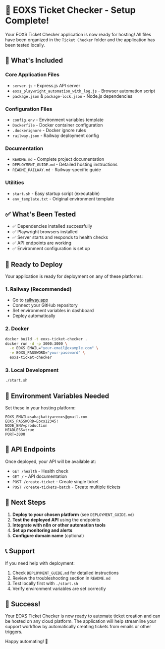 # 🎉 EOXS Ticket Checker - Setup Complete!

Your EOXS Ticket Checker application is now ready for hosting! All files have been organized in the `Ticket Checker` folder and the application has been tested locally.

## 📁 What's Included

### Core Application Files
- `server.js` - Express.js API server
- `eoxs_playwright_automation_with_log.js` - Browser automation script
- `package.json` & `package-lock.json` - Node.js dependencies

### Configuration Files
- `config.env` - Environment variables template
- `Dockerfile` - Docker container configuration
- `.dockerignore` - Docker ignore rules
- `railway.json` - Railway deployment config

### Documentation
- `README.md` - Complete project documentation
- `DEPLOYMENT_GUIDE.md` - Detailed hosting instructions
- `README_RAILWAY.md` - Railway-specific guide

### Utilities
- `start.sh` - Easy startup script (executable)
- `env_template.txt` - Original environment template

## ✅ What's Been Tested

- ✅ Dependencies installed successfully
- ✅ Playwright browsers installed
- ✅ Server starts and responds to health checks
- ✅ API endpoints are working
- ✅ Environment configuration is set up

## 🚀 Ready to Deploy

Your application is ready for deployment on any of these platforms:

### 1. Railway (Recommended)
- Go to [railway.app](https://railway.app)
- Connect your GitHub repository
- Set environment variables in dashboard
- Deploy automatically

### 2. Docker
```bash
docker build -t eoxs-ticket-checker .
docker run -d -p 3000:3000 \
  -e EOXS_EMAIL="your-email@example.com" \
  -e EOXS_PASSWORD="your-password" \
  eoxs-ticket-checker
```

### 3. Local Development
```bash
./start.sh
```

## 🔧 Environment Variables Needed

Set these in your hosting platform:
```
EOXS_EMAIL=sahajkatiyareoxs@gmail.com
EOXS_PASSWORD=Eoxs12345!
NODE_ENV=production
HEADLESS=true
PORT=3000
```

## 📡 API Endpoints

Once deployed, your API will be available at:
- `GET /health` - Health check
- `GET /` - API documentation
- `POST /create-ticket` - Create single ticket
- `POST /create-tickets-batch` - Create multiple tickets

## 🎯 Next Steps

1. **Deploy to your chosen platform** (see `DEPLOYMENT_GUIDE.md`)
2. **Test the deployed API** using the endpoints
3. **Integrate with n8n or other automation tools**
4. **Set up monitoring and alerts**
5. **Configure domain name** (optional)

## 📞 Support

If you need help with deployment:
1. Check `DEPLOYMENT_GUIDE.md` for detailed instructions
2. Review the troubleshooting section in `README.md`
3. Test locally first with `./start.sh`
4. Verify environment variables are set correctly

## 🎉 Success!

Your EOXS Ticket Checker is now ready to automate ticket creation and can be hosted on any cloud platform. The application will help streamline your support workflow by automatically creating tickets from emails or other triggers.

Happy automating! 🚀
